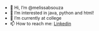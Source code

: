 - 👋 Hi, I’m @melissabsouza
- 👀 I’m interested in java, python and html!
- 🌱 I’m currently at college
- 📫 How to reach me: [Linkedin](.com/in/melissabsouza/)

<!---
melissabsouza/melissabsouza is a ✨ special ✨ repository because its `README.md` (this file) appears on your GitHub profile.
You can click the Preview link to take a look at your changes.
--->
